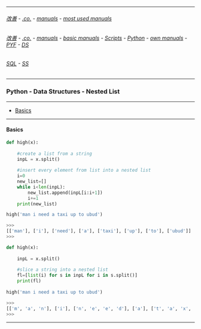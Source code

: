 
---

###### [改善](https://github.com/ttltrk/0C/blob/master/README.MD) - [.co.](https://github.com/ttltrk/PRG/blob/master/CODING.MD) - [manuals](https://github.com/ttltrk/PRG/blob/master/MAN.MD) - [most used manuals](https://github.com/ttltrk/PRG/blob/master/MUM.MD)

###### [改善](https://github.com/ttltrk/0C/blob/master/README.MD) - [.co.](https://github.com/ttltrk/PRG/blob/master/CODING.MD) - [manuals](https://github.com/ttltrk/PRG/blob/master/MAN.MD) - [basic manuals](https://github.com/ttltrk/PRG/blob/master/MANUALS.MD) - [Scripts](https://github.com/ttltrk/PRG/blob/master/PY/DOC/SC/SC.MD) - [Python](https://github.com/ttltrk/PRG/blob/master/PY/DOC/PY/PY.MD) - [own manuals](https://github.com/ttltrk/PRG/blob/master/PY/DOC/PY/MAN/MAN.MD) - [PYF](https://github.com/ttltrk/PRG/blob/master/PY/DOC/PYF/PYF.MD) - [DS](https://github.com/ttltrk/PRG/blob/master/PY/DOC/PYF/DataStruct/DS.MD)

###### [SQL](https://github.com/ttltrk/DB/blob/master/SQL/DOC/OSM/OSQLM/SQLM/SQLM.MD#^) - [SS](https://github.com/ttltrk/ELSE/blob/master/SHELL/OSSM/SSCR/SSCR.MD)

---

<h3 id='^'>Python - Data Structures - Nested List</h3>

---

* <a href='#neslisbasics'>Basics</a><br>

---

<h4 id='neslisbasics'>Basics</h4>

```python
def high(x):
   
    #create a list from a string
    inpL = x.split()
    
    #insert every element from list into a nested list
    i=0
    new_list=[]
    while i<len(inpL):
        new_list.append(inpL[i:i+1])
        i+=1
    print(new_list)

high('man i need a taxi up to ubud')

>>>
[['man'], ['i'], ['need'], ['a'], ['taxi'], ['up'], ['to'], ['ubud']]
>>>
```

```python
def high(x):
    
    inpL = x.split()
   
    #slice a string into a nested list
    fl=[list(i) for s in inpL for i in s.split()]
    print(fl)
    
high('man i need a taxi up to ubud')

>>>
[['m', 'a', 'n'], ['i'], ['n', 'e', 'e', 'd'], ['a'], ['t', 'a', 'x', 'i'], ['u', 'p'], ['t', 'o'], ['u', 'b', 'u', 'd']]
>>>
```

---

